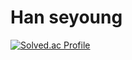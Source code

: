 # Han seyoung 

[![Solved.ac Profile](http://mazassumnida.wtf/api/pastel/generate_badge?boj=nation130)](https://solved.ac/nation130)
